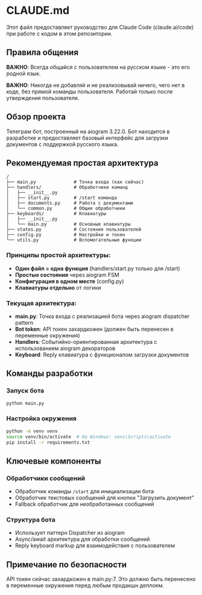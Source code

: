 # CLAUDE.md

Этот файл предоставляет руководство для Claude Code (claude.ai/code) при работе с кодом в этом репозитории.

## Правила общения

**ВАЖНО**: Всегда общайся с пользователем на русском языке - это его родной язык.

**ВАЖНО**: Никогда не добавляй и не реализовывай ничего, чего нет в коде, без прямой команды пользователя. Работай только после утверждения пользователя.

## Обзор проекта

Телеграм бот, построенный на aiogram 3.22.0. Бот находится в разработке и предоставляет базовый интерфейс для загрузки документов с поддержкой русского языка.

## Рекомендуемая простая архитектура

```
/
├── main.py              # Точка входа (как сейчас)
├── handlers/            # Обработчики команд
│   ├── __init__.py
│   ├── start.py         # /start команда
│   ├── documents.py     # Работа с документами
│   └── common.py        # Общие обработчики
├── keyboards/           # Клавиатуры
│   ├── __init__.py
│   └── main.py          # Основные клавиатуры
├── states.py            # Состояния пользователей
├── config.py            # Настройки и токен
└── utils.py             # Вспомогательные функции
```

### Принципы простой архитектуры:
- **Один файл = одна функция** (handlers/start.py только для /start)
- **Простые состояния** через aiogram FSM
- **Конфигурация в одном месте** (config.py)
- **Клавиатуры отдельно** от логики

### Текущая архитектура:
- **main.py**: Точка входа с реализацией бота через aiogram dispatcher pattern
- **Bot token**: API токен захардкожен (должен быть перенесен в переменные окружения)
- **Handlers**: Событийно-ориентированная архитектура с использованием aiogram декораторов
- **Keyboard**: Reply клавиатура с функционалом загрузки документов

## Команды разработки

### Запуск бота
```bash
python main.py
```

### Настройка окружения
```bash
python -m venv venv
source venv/bin/activate  # На Windows: venv\Scripts\activate
pip install -r requirements.txt
```

## Ключевые компоненты

### Обработчики сообщений
- Обработчик команды `/start` для инициализации бота
- Обработчик текстовых сообщений для кнопки "Загрузить документ"
- Fallback обработчик для необработанных сообщений

### Структура бота
- Использует паттерн Dispatcher из aiogram
- Async/await архитектура для обработки сообщений
- Reply keyboard markup для взаимодействия с пользователем

## Примечание по безопасности
API токен сейчас захардкожен в main.py:7. Это должно быть перенесено в переменные окружения перед любым продакшн деплоем.